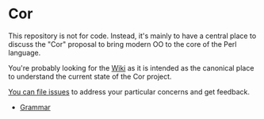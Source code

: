 # Cor

This repository is not for code. Instead, it's mainly to have a central place
to discuss the "Cor" proposal to bring modern OO to the core of the Perl
language. 

You're probably looking for the [Wiki](https://github.com/Ovid/Cor/wiki) as it is intended as
the canonical place to understand the current state of the Cor project.

[You can file issues](https://github.com/Ovid/Cor/issues) to address your
particular concerns and get feedback.

* [Grammar](https://github.com/Ovid/Cor/wiki/Cor-Grammar)
